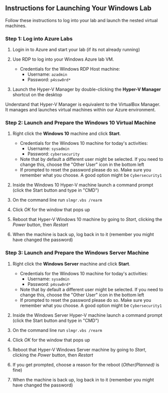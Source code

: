 ## Instructions for Launching Your Windows Lab

Follow these instructions to log into your lab and launch the nested virtual machines. 

### Step 1: Log into Azure Labs

1. Login in to Azure and start your lab (if its not already running)

1. Use RDP to log into your Windows Azure lab VM. 

    - Credentials for the Windows RDP Host machine:
        - Username: `azadmin`
        - Password: `p4ssw0rd*`

2. Launch the Hyper-V Manager by double-clicking the **Hyper-V Manager** shortcut on the desktop

Understand that Hyper-V Manager is equivalent to the VirtualBox Manager. It manages and launches virtual machines within our Azure environment.


### Step 2: Launch and Prepare the Windows 10 Virtual Machine

1.  Right click the **Windows 10** machine and click **Start**. 

    - Credentials for the Windows 10 machine for today's activities:
        - Username: `sysadmin`
        - Password: `cybersecurity`
    - Note that by default a different user might be selected. If you need to change this, choose the "Other User" icon in the bottom left
    - If prompted to reset the password please do so. Make sure you remember what you choose. A good option might be `Cybersecurity1`

2. Inside the Windows 10 Hyper-V machine launch a command prompt (click the Start button and type in "CMD")
3. On the command line run `slmgr.vbs /rearm`
4. Click *OK* for the window that pops up
5. Reboot that Hyper-V Windows 10 machine by going to *Start*, clicking the *Power* button, then *Restart*
6. When the machine is back up, log back in to it (remember you might have changed the password)


### Step 3: Launch and Prepare the Windows Server Machine

1.  Right click the **Windows Server** machine and click **Start**. 

    - Credentials for the Windows 10 machine for today's activities:
        - Username: `sysadmin`
        - Password: `p4ssw0rd*`
    - Note that by default a different user might be selected. If you need to change this, choose the "Other User" icon in the bottom left
    - If prompted to reset the password please do so. Make sure you remember what you choose. A good option might be `Cybersecurity1`

2. Inside the Windows Server Hyper-V machine launch a command prompt (click the Start button and type in "CMD")
3. On the command line run `slmgr.vbs /rearm`
4. Click *OK* for the window that pops up
5. Reboot that Hyper-V Windows Server machine by going to *Start*, clicking the *Power* button, then *Restart*
6. If you get prompted, choose a reason for the reboot (*Other(Planned)* is fine)
6. When the machine is back up, log back in to it (remember you might have changed the password)